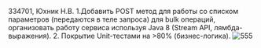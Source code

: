  
334701, Юхник Н.В.
1.Добавить POST метод для работы со списком параметров (передаются в теле запроса) для bulk операций, организовать работу сервиса используя Java 8 (Stream API, лямбда-выражения).
2. Покрытие Unit-тестами на >80% (бизнес-логика).
![555](https://github.com/user-attachments/assets/114ec399-0290-4390-b28e-481807d74975)
